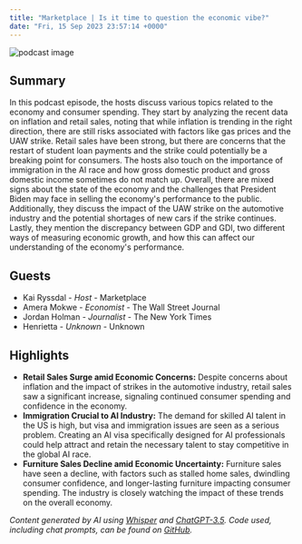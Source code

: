 ```yaml
---
title: "Marketplace | Is it time to question the economic vibe?"
date: "Fri, 15 Sep 2023 23:57:14 +0000"
---
```


![podcast image](https://www.marketplace.org/wp-content/uploads/2019/05/MP_show-1.png)

## Summary

In this podcast episode, the hosts discuss various topics related to the economy and consumer spending. They start by analyzing the recent data on inflation and retail sales, noting that while inflation is trending in the right direction, there are still risks associated with factors like gas prices and the UAW strike. Retail sales have been strong, but there are concerns that the restart of student loan payments and the strike could potentially be a breaking point for consumers. The hosts also touch on the importance of immigration in the AI race and how gross domestic product and gross domestic income sometimes do not match up. Overall, there are mixed signs about the state of the economy and the challenges that President Biden may face in selling the economy's performance to the public. Additionally, they discuss the impact of the UAW strike on the automotive industry and the potential shortages of new cars if the strike continues. Lastly, they mention the discrepancy between GDP and GDI, two different ways of measuring economic growth, and how this can affect our understanding of the economy's performance.

## Guests

- Kai Ryssdal - _Host_ - Marketplace
- Amera Mokwe - _Economist_ - The Wall Street Journal
- Jordan Holman - _Journalist_ - The New York Times
- Henrietta - _Unknown_ - Unknown

## Highlights

- **Retail Sales Surge amid Economic Concerns:** Despite concerns about inflation and the impact of strikes in the automotive industry, retail sales saw a significant increase, signaling continued consumer spending and confidence in the economy.
- **Immigration Crucial to AI Industry:** The demand for skilled AI talent in the US is high, but visa and immigration issues are seen as a serious problem. Creating an AI visa specifically designed for AI professionals could help attract and retain the necessary talent to stay competitive in the global AI race.
- **Furniture Sales Decline amid Economic Uncertainty:** Furniture sales have seen a decline, with factors such as stalled home sales, dwindling consumer confidence, and longer-lasting furniture impacting consumer spending. The industry is closely watching the impact of these trends on the overall economy.

_Content generated by AI using [Whisper](https://openai.com/research/whisper) and [ChatGPT-3.5](https://openai.com/blog/chatgpt). Code used, including chat prompts, can be found on [GitHub](https://github.com/dustinbrownman/podcast-parser/blob/main/app/functions.py)._
